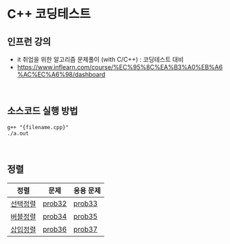 # C++ 코딩테스트

## 인프런 강의

- it 취업을 위한 알고리즘 문제풀이 (with C/C++) : 코딩테스트 대비
- <https://www.inflearn.com/course/%EC%95%8C%EA%B3%A0%EB%A6%AC%EC%A6%98/dashboard>

<br/>

## 소스코드 실행 방법

```
g++ "{filename.cpp}"
./a.out
```

<br/>

## 정렬

| 정렬                                                                                                               | 문제                                                                      | 응용 문제                                                                 |
| ------------------------------------------------------------------------------------------------------------------ | ------------------------------------------------------------------------- | ------------------------------------------------------------------------- |
| [선택정렬](https://velog.io/@ehfdl5252/C%EC%95%8C%EA%B3%A0%EB%A6%AC%EC%A6%98-%EC%84%A0%ED%83%9D%EC%A0%95%EB%A0%AC) | [prob32](https://github.com/EunjiHam/cplusplus_inflearn/tree/main/prob32) | [prob33](https://github.com/EunjiHam/cplusplus_inflearn/tree/main/prob33) |
| [버블정렬](https://velog.io/@ehfdl5252/C%EC%95%8C%EA%B3%A0%EB%A6%AC%EC%A6%98-%EB%B2%84%EB%B8%94%EC%A0%95%EB%A0%AC) | [prob34](https://github.com/EunjiHam/cplusplus_inflearn/tree/main/prob34) | [prob35](https://github.com/EunjiHam/cplusplus_inflearn/tree/main/prob35) |
| [삽입정렬](https://velog.io/@ehfdl5252/C%EC%95%8C%EA%B3%A0%EB%A6%AC%EC%A6%98-%EC%82%BD%EC%9E%85%EC%A0%95%EB%A0%AC) | [prob36](https://github.com/EunjiHam/cplusplus_inflearn/tree/main/prob36) | [prob37](https://github.com/EunjiHam/cplusplus_inflearn/tree/main/prob37) |
